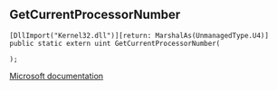 ## GetCurrentProcessorNumber

```
[DllImport("Kernel32.dll")][return: MarshalAs(UnmanagedType.U4)]
public static extern uint GetCurrentProcessorNumber(
   
);
```

[Microsoft documentation](TODO)
